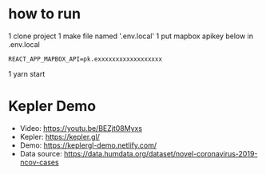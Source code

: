 # how to run

1 clone project
1 make file named '.env.local'
1 put mapbox apikey below in .env.local

    REACT_APP_MAPBOX_API=pk.exxxxxxxxxxxxxxxxxx

1 yarn start

# Kepler Demo

- Video: https://youtu.be/BEZjt08Myxs
- Kepler: https://kepler.gl/
- Demo: https://keplergl-demo.netlify.com/
- Data source: https://data.humdata.org/dataset/novel-coronavirus-2019-ncov-cases

